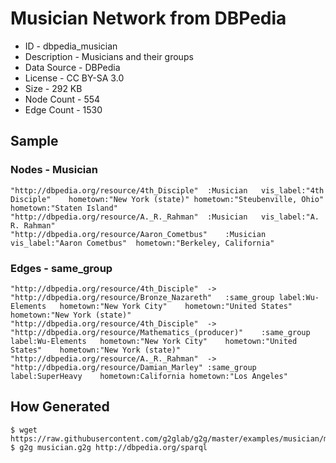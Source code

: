 # Musician Network from DBPedia

* ID - dbpedia_musician
* Description - Musicians and their groups
* Data Source - DBPedia
* License - CC BY-SA 3.0
* Size - 292 KB
* Node Count - 554
* Edge Count - 1530

## Sample

### Nodes - Musician

```
"http://dbpedia.org/resource/4th_Disciple"	:Musician	vis_label:"4th Disciple"	hometown:"New York (state)"	hometown:"Steubenville, Ohio"	hometown:"Staten Island"
"http://dbpedia.org/resource/A._R._Rahman"	:Musician	vis_label:"A. R. Rahman"
"http://dbpedia.org/resource/Aaron_Cometbus"	:Musician	vis_label:"Aaron Cometbus"	hometown:"Berkeley, California"
```

### Edges - same_group

```
"http://dbpedia.org/resource/4th_Disciple"	->	"http://dbpedia.org/resource/Bronze_Nazareth"	:same_group	label:Wu-Elements	hometown:"New York City"	hometown:"United States"	hometown:"New York (state)"
"http://dbpedia.org/resource/4th_Disciple"	->	"http://dbpedia.org/resource/Mathematics_(producer)"	:same_group	label:Wu-Elements	hometown:"New York City"	hometown:"United States"	hometown:"New York (state)"
"http://dbpedia.org/resource/A._R._Rahman"	->	"http://dbpedia.org/resource/Damian_Marley"	:same_group	label:SuperHeavy	hometown:California	hometown:"Los Angeles"
```

## How Generated

    $ wget https://raw.githubusercontent.com/g2glab/g2g/master/examples/musician/musician.g2g
    $ g2g musician.g2g http://dbpedia.org/sparql
